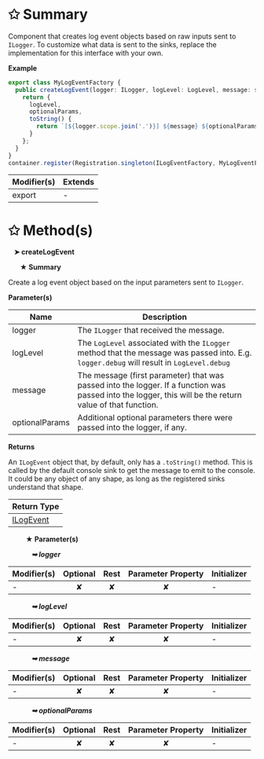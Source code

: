 # &#10025; Summary

Component that creates log event objects based on raw inputs sent to `ILogger`.
To customize what data is sent to the sinks, replace the implementation for this interface with your own.

**Example**

```ts
export class MyLogEventFactory {
  public createLogEvent(logger: ILogger, logLevel: LogLevel, message: string, optionalParams: unknown[]): ILogEvent {
    return {
      logLevel,
      optionalParams,
      toString() {
        return `[${logger.scope.join('.')}] ${message} ${optionalParams.join(', ')}`;
      }
    };
  }
}
container.register(Registration.singleton(ILogEventFactory, MyLogEventFactory));
```

| Modifier(s)                            | Extends                                    |
|----------------------------------------|--------------------------------------------|
| export | - |

# &#10025; Method(s)

&nbsp;&nbsp; **&#10148; createLogEvent**

&nbsp;&nbsp;&nbsp;&nbsp;&nbsp; **&#9733; Summary**

Create a log event object based on the input parameters sent to `ILogger`.

**Parameter(s)**

| Name           | Description                                                                                                                                               |
| -------------- | --------------------------------------------------------------------------------------------------------------------------------------------------------- |
| logger         |  The `ILogger` that received the message.                                                                                                                 |
| logLevel       |  The `LogLevel` associated with the `ILogger` method that the message was passed into. E.g. `logger.debug` will result in `LogLevel.debug`                |
| message        |  The message (first parameter) that was passed into the logger. If a function was passed into the logger, this will be the return value of that function. |
| optionalParams |  Additional optional parameters there were passed into the logger, if any.                                                                                |

**Returns**

An `ILogEvent` object that, by default, only has a `.toString()` method.
This is called by the default console sink to get the message to emit to the console.
It could be any object of any shape, as long as the registered sinks understand that shape.

| Return Type                       |
|-----------------------------------|
| [ILogEvent](/kernel/interface/logger/ilogevent) |

&nbsp;&nbsp;&nbsp;&nbsp;&nbsp;&nbsp;&nbsp;&nbsp; **&#9733; Parameter(s)**

&nbsp;&nbsp;&nbsp;&nbsp;&nbsp;&nbsp;&nbsp;&nbsp;&nbsp;&nbsp;&nbsp; _**&#10149; logger**_

| Modifier(s)                              | Optional                           | Rest                          | Parameter Property                          | Initializer                       |
|------------------------------------------|:----------------------------------:|:-----------------------------:|:-------------------------------------------:|-----------------------------------|
| - | ✘  | ✘ | ✘ | - |

&nbsp;&nbsp;&nbsp;&nbsp;&nbsp;&nbsp;&nbsp;&nbsp;&nbsp;&nbsp;&nbsp; _**&#10149; logLevel**_

| Modifier(s)                              | Optional                           | Rest                          | Parameter Property                          | Initializer                       |
|------------------------------------------|:----------------------------------:|:-----------------------------:|:-------------------------------------------:|-----------------------------------|
| - | ✘  | ✘ | ✘ | - |

&nbsp;&nbsp;&nbsp;&nbsp;&nbsp;&nbsp;&nbsp;&nbsp;&nbsp;&nbsp;&nbsp; _**&#10149; message**_

| Modifier(s)                              | Optional                           | Rest                          | Parameter Property                          | Initializer                       |
|------------------------------------------|:----------------------------------:|:-----------------------------:|:-------------------------------------------:|-----------------------------------|
| - | ✘  | ✘ | ✘ | - |

&nbsp;&nbsp;&nbsp;&nbsp;&nbsp;&nbsp;&nbsp;&nbsp;&nbsp;&nbsp;&nbsp; _**&#10149; optionalParams**_

| Modifier(s)                              | Optional                           | Rest                          | Parameter Property                          | Initializer                       |
|------------------------------------------|:----------------------------------:|:-----------------------------:|:-------------------------------------------:|-----------------------------------|
| - | ✘  | ✘ | ✘ | - |